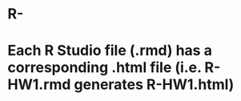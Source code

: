 # R-
# Each R Studio file (.rmd) has a corresponding .html file (i.e. R-HW1.rmd generates R-HW1.html)
